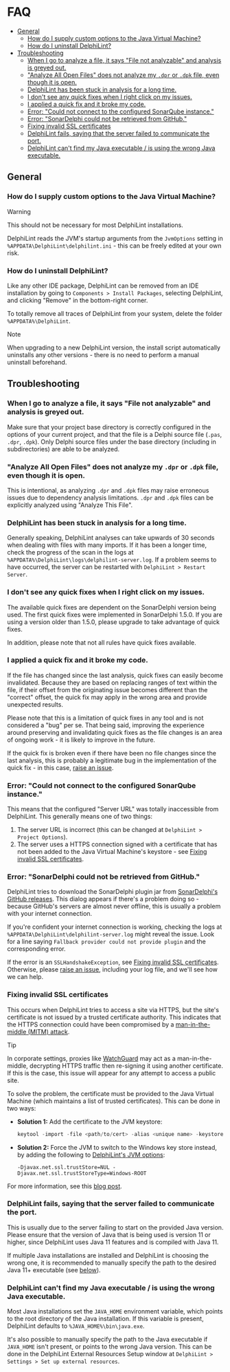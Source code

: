 # FAQ

- [General](#general)
  - [How do I supply custom options to the Java Virtual Machine?](#how-do-i-supply-custom-options-to-the-java-virtual-machine)
  - [How do I uninstall DelphiLint?](#how-do-i-uninstall-delphilint)
- [Troubleshooting](#troubleshooting)
  - [When I go to analyze a file, it says "File not analyzable" and analysis is greyed out.](#when-i-go-to-analyze-a-file-it-says-file-not-analyzable-and-analysis-is-greyed-out)
  - ["Analyze All Open Files" does not analyze my `.dpr` or `.dpk` file, even though it is open.](#analyze-all-open-files-does-not-analyze-my-dpr-or-dpk-file-even-though-it-is-open)
  - [DelphiLint has been stuck in analysis for a long time.](#delphilint-has-been-stuck-in-analysis-for-a-long-time)
  - [I don't see any quick fixes when I right click on my issues.](#i-dont-see-any-quick-fixes-when-i-right-click-on-my-issues)
  - [I applied a quick fix and it broke my code.](#i-applied-a-quick-fix-and-it-broke-my-code)
  - [Error: "Could not connect to the configured SonarQube instance."](#error-could-not-connect-to-the-configured-sonarqube-instance)
  - [Error: "SonarDelphi could not be retrieved from GitHub."](#error-sonardelphi-could-not-be-retrieved-from-github)
  - [Fixing invalid SSL certificates](#fixing-invalid-ssl-certificates)
  - [DelphiLint fails, saying that the server failed to communicate the port.](#delphilint-fails-saying-that-the-server-failed-to-communicate-the-port)
  - [DelphiLint can't find my Java executable / is using the wrong Java executable.](#delphilint-cant-find-my-java-executable--is-using-the-wrong-java-executable)

## General

### How do I supply custom options to the Java Virtual Machine?

> [!WARNING]
> This should not be necessary for most DelphiLint installations.

DelphiLint reads the JVM's startup arguments from the `JvmOptions` setting in `%APPDATA\DelphiLint\delphilint.ini` -
this can be freely edited at your own risk.

### How do I uninstall DelphiLint?

Like any other IDE package, DelphiLint can be removed from an IDE installation by going to
`Components > Install Packages`, selecting DelphiLint, and clicking "Remove" in the bottom-right corner.

To totally remove all traces of DelphiLint from your system, delete the folder `%APPDATA%\DelphiLint`.

> [!NOTE]
> When upgrading to a new DelphiLint version, the install script automatically uninstalls any other versions -
> there is no need to perform a manual uninstall beforehand.

## Troubleshooting

### When I go to analyze a file, it says "File not analyzable" and analysis is greyed out.

Make sure that your project base directory is correctly configured in the options of your current project, and that
the file is a Delphi source file (`.pas`, `.dpr`, `.dpk`).
Only Delphi source files under the base directory (including in subdirectories) are able to be analyzed.

### "Analyze All Open Files" does not analyze my `.dpr` or `.dpk` file, even though it is open.

This is intentional, as analyzing `.dpr` and `.dpk` files may raise erroneous issues due to
dependency analysis limitations. `.dpr` and `.dpk` files can be explicitly analyzed using "Analyze This File".

### DelphiLint has been stuck in analysis for a long time.

Generally speaking, DelphiLint analyses can take upwards of 30 seconds when dealing with files with many imports. If it
has been a longer time, check the progress of the scan in the logs at
`%APPDATA%\DelphiLint\logs\delphilint-server.log`. If a problem seems to have occurred, the server can be restarted
with `DelphiLint > Restart Server`.

### I don't see any quick fixes when I right click on my issues.

The available quick fixes are dependent on the SonarDelphi version being used. The first quick fixes were implemented
in SonarDelphi 1.5.0. If you are using a version older than 1.5.0, please upgrade to take advantage of quick fixes.

In addition, please note that not all rules have quick fixes available.

### I applied a quick fix and it broke my code.

If the file has changed since the last analysis, quick fixes can easily become invalidated. Because they are based
on replacing ranges of text within the file, if their offset from the originating issue becomes different than the
"correct" offset, the quick fix may apply in the wrong area and provide unexpected results.

Please note that this is a limitation of quick fixes in any tool and is not considered a "bug" per se. That being
said, improving the experience around preserving and invalidating quick fixes as the file changes is an area of
ongoing work - it is likely to improve in the future.

If the quick fix is broken even if there have been no file changes since the last analysis, this is probably a
legitimate bug in the implementation of the quick fix -
in this case, [raise an issue](https://github.com/integrated-application-development/delphilint/issues).

### Error: "Could not connect to the configured SonarQube instance."

This means that the configured "Server URL" was totally inaccessible from DelphiLint. This generally means one of
two things:

1. The server URL is incorrect (this can be changed at `DelphiLint > Project Options`).
2. The server uses a HTTPS connection signed with a certificate that has not been
   added to the Java Virtual Machine's keystore - see [Fixing invalid SSL certificates](#fixing-invalid-ssl-certificates).

### Error: "SonarDelphi could not be retrieved from GitHub."

DelphiLint tries to download the SonarDelphi plugin jar from [SonarDelphi's GitHub releases](https://github.com/integrated-application-development/sonar-delphi/releases).
This dialog appears if there's a problem doing so - because GitHub's servers are almost never offline, this is usually a problem with your internet connection.

If you're confident your internet connection is working, checking the logs at `%APPDATA\DelphiLint\delphilint-server.log` might reveal the issue. Look for a line saying
`Fallback provider could not provide plugin` and the corresponding error.

If the error is an `SSLHandshakeException`, see [Fixing invalid SSL certificates](#fixing-invalid-ssl-certificates).
Otherwise, please [raise an issue](https://github.com/integrated-application-development/delphilint/issues), including
your log file, and we'll see how we can help.

### Fixing invalid SSL certificates

This occurs when DelphiLint tries to access a site via HTTPS, but the site's certificate is not issued by a
trusted certificate authority. This indicates that the HTTPS connection could have been compromised by a
[man-in-the-middle (MITM) attack](https://en.wikipedia.org/wiki/Man-in-the-middle_attack).

> [!TIP]
> In corporate settings, proxies like [WatchGuard](https://www.watchguard.com/help/docs/help-center/en-US/Content/en-US/Fireware/proxies/https/https_proxy_contentinspection_c.html)
> may act as a man-in-the-middle, decrypting HTTPS traffic then re-signing it using another certificate.
> If this is the case, this issue will appear for any attempt to access a public site.

To solve the problem, the certificate must be provided to the Java Virtual Machine (which maintains a list of
trusted certificates). This can be done in two ways:

* **Solution 1:** Add the certificate to the JVM keystore:
  ```powershell
  keytool -import -file <path/to/cert> -alias <unique name> -keystore <JAVA_HOME>/lib/security/cacerts
  ```
* **Solution 2:** Force the JVM to switch to the Windows key store instead, by adding the following to
  [DelphiLint's JVM options](#how-do-i-supply-custom-options-to-the-java-virtual-machine):
  ```
  -Djavax.net.ssl.trustStore=NUL -Djavax.net.ssl.trustStoreType=Windows-ROOT
  ```

For more information, see this [blog post](https://chancharles.medium.com/java-consultant-tip-ssl-certificates-and-man-in-the-middle-ssl-proxy-3867b81ee5f0).

### DelphiLint fails, saying that the server failed to communicate the port.

This is usually due to the server failing to start on the provided Java version. Please ensure that the version
of Java that is being used is version 11 or higher, since DelphiLint uses Java 11 features and is compiled with
Java 11.

If multiple Java installations are installed and DelphiLint is choosing the wrong one, it is recommended to manually
specify the path to the desired Java 11+ executable
(see [below](#delphilint-cant-find-my-java-executable--is-using-the-wrong-java-executable)).

### DelphiLint can't find my Java executable / is using the wrong Java executable.

Most Java installations set the `JAVA_HOME` environment variable, which points to the root directory of the Java
installation. If this variable is present, DelphiLint defaults to `%JAVA_HOME%\bin\java.exe`.

It's also possible to manually specify the path to the Java executable if `JAVA_HOME` isn't present, or points to the
wrong Java version. This can be done in the DelphiLint External Resources Setup window at
`DelphiLint > Settings > Set up external resources`.
